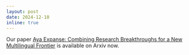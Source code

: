 ```yaml
---
layout: post
date: 2024-12-10
inline: true
---
```


Our paper <a href="https://arxiv.org/abs/2412.04261" target="blank">Aya Expanse: Combining Research Breakthroughs for a New Multilingual Frontier</a> is available on Arxiv now.